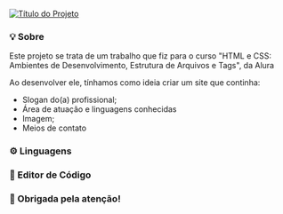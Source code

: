 [![Título do Projeto](https://readme-typing-svg.demolab.com?font=Fira+Code&size=30&pause=1000&center=&vCenter=&repeat=&random=&width=435&lines=Exerc%C3%ADcios+de+Revis%C3%A3o+)](https://git.io/typing-svg)

<div>
<h3>💡 Sobre</h3>
<p>Este projeto se trata de um trabalho que fiz para o curso "HTML e CSS: Ambientes de Desenvolvimento, Estrutura de Arquivos e Tags", da Alura</p>
<p>Ao desenvolver ele, tínhamos como ideia criar um site que continha:</p>
<ul>
  <li>Slogan do(a) profissional;</li>
  <li>Área de atuação e linguagens conhecidas</li>
  <li>Imagem;</li>
  <li>Meios de contato</li>
</ul>
</div>

<div>
  <h3>⚙️ Linguagens</h3>
</div>

<div>
  <h3>📝 Editor de Código</h3>
</div>

<div>
  <h3>🚀 Obrigada pela atenção!</h3>
</div>


